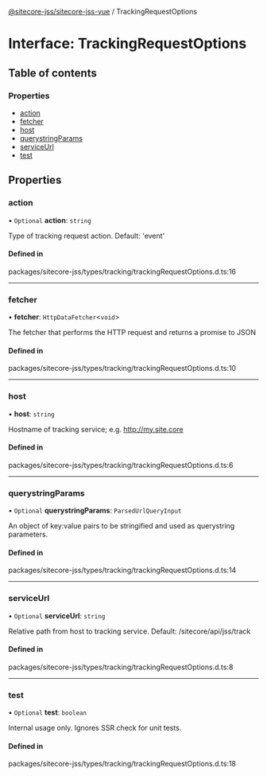 [@sitecore-jss/sitecore-jss-vue](../README.md) / TrackingRequestOptions

# Interface: TrackingRequestOptions

## Table of contents

### Properties

- [action](TrackingRequestOptions.md#action)
- [fetcher](TrackingRequestOptions.md#fetcher)
- [host](TrackingRequestOptions.md#host)
- [querystringParams](TrackingRequestOptions.md#querystringparams)
- [serviceUrl](TrackingRequestOptions.md#serviceurl)
- [test](TrackingRequestOptions.md#test)

## Properties

### action

• `Optional` **action**: `string`

Type of tracking request action. Default: 'event'

#### Defined in

packages/sitecore-jss/types/tracking/trackingRequestOptions.d.ts:16

___

### fetcher

• **fetcher**: `HttpDataFetcher`\<`void`\>

The fetcher that performs the HTTP request and returns a promise to JSON

#### Defined in

packages/sitecore-jss/types/tracking/trackingRequestOptions.d.ts:10

___

### host

• **host**: `string`

Hostname of tracking service; e.g. http://my.site.core

#### Defined in

packages/sitecore-jss/types/tracking/trackingRequestOptions.d.ts:6

___

### querystringParams

• `Optional` **querystringParams**: `ParsedUrlQueryInput`

An object of key:value pairs to be stringified and used as querystring parameters.

#### Defined in

packages/sitecore-jss/types/tracking/trackingRequestOptions.d.ts:14

___

### serviceUrl

• `Optional` **serviceUrl**: `string`

Relative path from host to tracking service. Default: /sitecore/api/jss/track

#### Defined in

packages/sitecore-jss/types/tracking/trackingRequestOptions.d.ts:8

___

### test

• `Optional` **test**: `boolean`

Internal usage only. Ignores SSR check for unit tests.

#### Defined in

packages/sitecore-jss/types/tracking/trackingRequestOptions.d.ts:18
